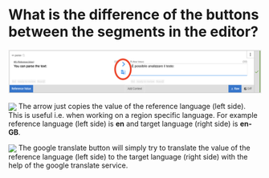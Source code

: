 # What is the difference of the buttons between the segments in the editor?

![](button_diff.png)

<img src="https://icongr.am/material/chevron-right.svg?color=2196f3" style="vertical-align: middle;"/> The arrow just copies the value of the reference language (left side). This is useful i.e. when working on a region specific language. For example reference language (left side) is <b>en</b> and target language (right side) is <b>en-GB</b>.


<img src="https://icongr.am/material/google-translate.svg?color=2196f3" style="vertical-align: middle;"/> The google translate button will simply try to translate the value of the reference language (left side) to the target language (right side) with the help of the google translate service.
